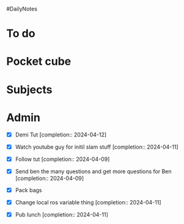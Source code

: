 #DailyNotes
# To do

# Pocket cube

# Subjects

# Admin

- [x] Demi Tut  [completion:: 2024-04-12]



- [x] Watch youtube guy for initil slam stuff  [completion:: 2024-04-11]
- [x] Follow tut  [completion:: 2024-04-09]
- [x] Send ben the many questions and get more questions for Ben  [completion:: 2024-04-09]

- [x] Pack bags
- [x] Change local ros variable thing  [completion:: 2024-04-11]
- [x] Pub lunch  [completion:: 2024-04-11]


